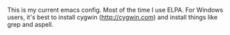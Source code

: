 This is my current emacs config.  Most of the time I use ELPA. For Windows users, it's best to install cygwin (http://cygwin.com) and install things like grep and aspell.

